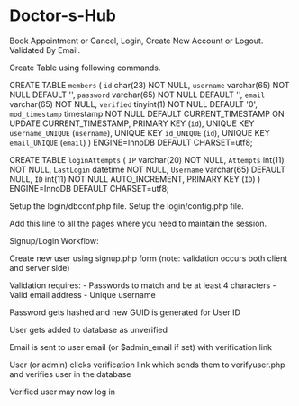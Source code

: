 # Doctor-s-Hub
Book Appointment or Cancel, Login, Create New Account or Logout. Validated By Email.

Create Table using following commands.

CREATE TABLE `members` (
  `id` char(23) NOT NULL,
  `username` varchar(65) NOT NULL DEFAULT '',
  `password` varchar(65) NOT NULL DEFAULT '',
  `email` varchar(65) NOT NULL,
  `verified` tinyint(1) NOT NULL DEFAULT '0',
  `mod_timestamp` timestamp NOT NULL DEFAULT CURRENT_TIMESTAMP ON UPDATE CURRENT_TIMESTAMP,
  PRIMARY KEY (`id`),
  UNIQUE KEY `username_UNIQUE` (`username`),
  UNIQUE KEY `id_UNIQUE` (`id`),
  UNIQUE KEY `email_UNIQUE` (`email`)
) ENGINE=InnoDB DEFAULT CHARSET=utf8;

CREATE TABLE `loginAttempts` (
  `IP` varchar(20) NOT NULL,
  `Attempts` int(11) NOT NULL,
  `LastLogin` datetime NOT NULL,
  `Username` varchar(65) DEFAULT NULL,
  `ID` int(11) NOT NULL AUTO_INCREMENT,
  PRIMARY KEY (`ID`)
) ENGINE=InnoDB DEFAULT CHARSET=utf8;

Setup the login/dbconf.php file.
Setup the login/config.php file.

Add this line to all the pages where you need to maintain the session.
<?php require "login/loginheader.php"; ?>

Signup/Login Workflow:

Create new user using signup.php form (note: validation occurs both client and server side)   

Validation requires:        - Passwords to match and be at least 4 characters        - Valid email address        - Unique username

Password gets hashed and new GUID is generated for User ID

User gets added to database as unverified

Email is sent to user email (or $admin_email if set) with verification link

User (or admin) clicks verification link which sends them to verifyuser.php and verifies user in the database

Verified user may now log in

